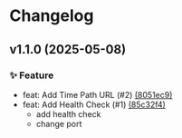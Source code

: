 # Changelog

## v1.1.0 (2025-05-08)

### ✨ Feature
- feat: Add Time Path URL (#2) [(8051ec9)](https://github.com/muhammadhafizmm/release-process-experimental/commit/8051ec9)
- feat: Add Health Check (#1) [(85c32f4)](https://github.com/muhammadhafizmm/release-process-experimental/commit/85c32f4)
    * add health check
    * change port

